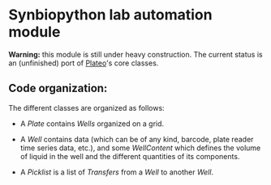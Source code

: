 # Synbiopython lab automation module

**Warning:** this module is still under heavy construction. The current status is an (unfinished) port of [Plateo](https://github.com/Edinburgh-Genome-Foundry/Plateo)'s core classes.

## Code organization:

The different classes are organized as follows:

- A *Plate* contains *Wells* organized on a grid.
- A *Well* contains data (which can be of any kind, barcode, plate reader time series data, etc.), and some *WellContent* which defines the volume of liquid in the well and the different quantities of its components.

- A *Picklist* is a list of *Transfers* from a *Well* to another *Well*.